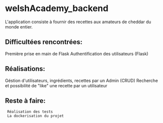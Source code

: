 # welshAcademy_backend


L'application consiste  à fournir des recettes aux amateurs de cheddar du monde entier.

## Difficultées rencontrées:
  Première prise en main de Flask
  Authentification des utilisateurs (Flask)
 
 ## Réalisations:
   Géstion d'utilisateurs, ingrédients, recettes par un Admin (CRUD)
   Recherche et possibilité de "like" une recette par un utilisateur
   
   
  ## Reste à faire:
     Réalisation des tests
     La dockerisation du projet
   
